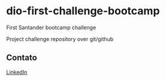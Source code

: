 # dio-first-challenge-bootcamp
First Santander bootcamp challenge

Project challenge repository over git/github

## Contato

[LinkedIn](https://www.linkedin.com/in/macedorenata/)
